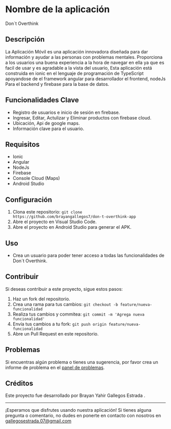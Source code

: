 
# Nombre de la aplicación 
Don´t Overthink

## Descripción
La Aplicación Móvil es una aplicación innovadora diseñada para dar información y ayudar a las personas con problemas mentales. 
Proporciona a los usuarios una buena experiencia a la hora de navegar en ella ya que es facil de usar y es agradable a la vista del usuario,
Esta aplicación está construida en ionic en el lenguaje de programación de TypeScript apoyandose de el framework angular para desarrollador
el frontend, nodeJs Para el backend y firebase para la base de datos.

## Funcionalidades Clave

- Registro de usuarios e inicio de sesión en firebase.
- Ingresar, Editar, Actulizar y Eliminar productos con firebase cloud.
- Ubicación, Api de google maps.
- Información clave para el usuario.

## Requisitos

- Ionic
- Angular
- NodeJs
- Firebase
- Console Cloud (Maps)
- Android Studio

## Configuración

1. Clona este repositorio: `git clone https://github.com/brayangallegos7/don-t-overthink-app`
2. Abre el proyecto en Visual Studio Code.
3. Abre el proyecto en Android Studio para generar el APK.

## Uso

- Crea un usuario para poder tener acceso a todas las funcionalidades de Don´t Overthink.

## Contribuir

Si deseas contribuir a este proyecto, sigue estos pasos:

1. Haz un fork del repositorio.
2. Crea una rama para tus cambios: `git checkout -b feature/nueva-funcionalidad`
3. Realiza tus cambios y commitea: `git commit -m 'Agrega nueva funcionalidad'`
4. Envía tus cambios a tu fork: `git push origin feature/nueva-funcionalidad`
5. Abre un Pull Request en este repositorio.

## Problemas

Si encuentras algún problema o tienes una sugerencia, por favor crea un informe de problema en el [panel de problemas](https://github.com/brayangallegos7/don-t-overthink-app/issues).


## Créditos

Este proyecto fue desarrollado por Brayan Yahir Gallegos Estrada .

---

¡Esperamos que disfrutes usando nuestra aplicación! Si tienes alguna pregunta o comentario, no dudes en ponerte en contacto con nosotros en gallegosestrada.07@gmail.com
